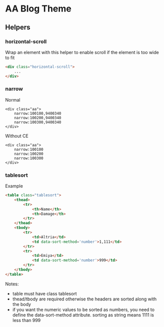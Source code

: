 # AA Blog Theme

## Helpers

### horizontal-scroll

Wrap an element with this helper to enable scroll if the element is too wide to fit

```html
<div class="horizontal-scroll">
    ...
</div>
```

### narrow

Normal
```
<div class="aa">
    narrow:100100,9400340
    narrow:100200,9400340
    narrow:100300,9400340
</div>
```

Without CE
```
<div class="aa">
    narrow:100100
    narrow:100200
    narrow:100300
</div>
```

### tablesort

Example
```html
<table class="tablesort">
    <thead>
        <tr>
            <th>Name</th>
            <th>Damage</th>
        </tr>
    </thead>
    <tbody>
        <tr>
            <td>Altria</td>
            <td data-sort-method='number'>1,111</td>
        </tr>
        <tr>
            <td>Emiya</td>
            <td data-sort-method='number'>999</td>
        </tr>
    </tbody>
</table>
```

Notes:

- table must have class tablesort
- thead/tbody are required otherwise the headers are sorted along with the body
- if you want the numeric values to be sorted as numbers, you need to define the data-sort-method attribute. sorting as string means 1111 is less than 999
